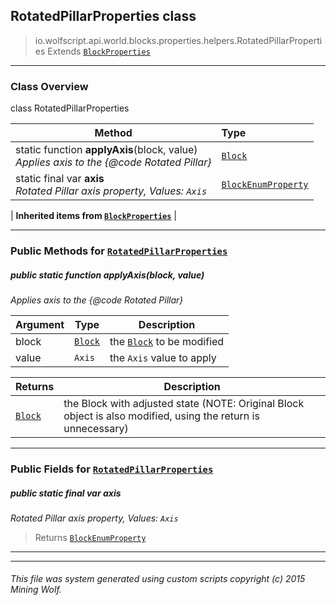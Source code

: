 ## RotatedPillarProperties __class__

>io.wolfscript.api.world.blocks.properties.helpers.RotatedPillarProperties
>Extends [`BlockProperties`](BlockProperties.md)

---

### Class Overview

class RotatedPillarProperties

Method | Type   
--- | :--- 
static function __applyAxis__(block, value) <br> _Applies axis to the {@code Rotated Pillar}_ | [`Block`](../../Block.md)
static final var __axis__ <br> _Rotated Pillar axis property, Values: `Axis`_ | [`BlockEnumProperty`](../BlockEnumProperty.md)
 |
__Inherited items from [`BlockProperties`](BlockProperties.md)__ |





---


### Public Methods for [`RotatedPillarProperties`](RotatedPillarProperties.md)

##### <a id='applyaxis'></a>public static function __applyAxis__(block, value)

_Applies axis to the {@code Rotated Pillar}_

Argument | Type | Description  
--- | --- | --- 
block | [`Block`](../../Block.md) | the [`Block`](../../Block.md) to be modified
value | `Axis` | the `Axis` value to apply

Returns | Description
--- | --- 
[`Block`](../../Block.md) | the Block with adjusted state (NOTE: Original Block object is also modified, using the return is unnecessary)


---

### Public Fields for [`RotatedPillarProperties`](RotatedPillarProperties.md)

##### <a id='axis'></a>public static final var __axis__

_Rotated Pillar axis property, Values: `Axis`_

>Returns
>  [`BlockEnumProperty`](../BlockEnumProperty.md)

---


---


###### This file was system generated using custom scripts copyright (c) 2015 Mining Wolf.
	

